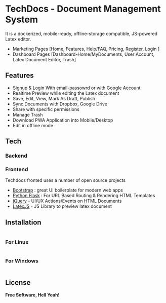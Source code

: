 
# TechDocs - Document Management System

It is a dockerized, mobile-ready, offline-storage compatible, JS-powered Latex editor.

- Marketing Pages [Home, Features, Help/FAQ, Pricing, Register, Login ]  
- Dashboard Pages [Dashboard-Home/MyDocuments, User Account, Latex Document Editor, Trash]

## Features

- Signup & Login With email-passowrd or with Google Account 
- Realtime Preview while editing the Latex document
- Save, Edit, View, Mark As Draft, Publish
- Sync Documents with Dropbox, Google Drive
- Share with specific permissions
- Manage Trash
- Download PWA Application into Mobile/Desktop 
- Edit in offline mode


## Tech



### Backend

### Frontend
Techdocs fronted uses a number of open source projects
- [Bootstrap] : great UI boilerplate for modern web apps
- [Python Flask]  : For URL Based Routing & Rendering HTML Templates
- [jQuery] - UI/UX Actions/Events on HTML Documents
- [LatexJS] - JS Library to preview latex document

## Installation
```bash

```

### For Linux
```bash

```

### For Windows
```bash

```
## License


**Free Software, Hell Yeah!**

[//]: # (These are reference links used in the body of this note and get stripped out when the markdown processor does its job. There is no need to format nicely because it shouldn't be seen. Thanks SO - http://stackoverflow.com/questions/4823468/store-comments-in-markdown-syntax)

   [Bootstrap]: <https://getbootstrap.com>
   [jQuery]: <http://jquery.com>
   [Python Flask]: <https://flask.palletsprojects.com/en/2.2.x/>
   [LatexJS]: <https://latex.js.org/>
